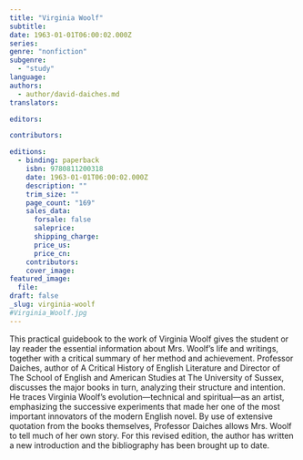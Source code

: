 ```yaml
---
title: "Virginia Woolf"
subtitle:
date: 1963-01-01T06:00:02.000Z
series:
genre: "nonfiction"
subgenre:
  - "study"
language:
authors:
  - author/david-daiches.md
translators:

editors:

contributors:

editions:
  - binding: paperback
    isbn: 9780811200318
    date: 1963-01-01T06:00:02.000Z
    description: ""
    trim_size: ""
    page_count: "169"
    sales_data:
      forsale: false
      saleprice:
      shipping_charge:
      price_us:
      price_cn:
    contributors:
    cover_image:
featured_image:
  file:
draft: false
_slug: virginia-woolf
#Virginia_Woolf.jpg
---
```


This practical guidebook to the work of Virginia Woolf gives the student or lay reader the essential information about Mrs. Woolf’s life and writings, together with a critical summary of her method and achievement. Professor Daiches, author of A Critical History of English Literature and Director of The School of English and American Studies at The University of Sussex, discusses the major books in turn, analyzing their structure and intention. He traces Virginia Woolf’s evolution—technical and spiritual—as an artist, emphasizing the successive experiments that made her one of the most important innovators of the modern English novel. By use of extensive quotation from the books themselves, Professor Daiches allows Mrs. Woolf to tell much of her own story. For this revised edition, the author has written a new introduction and the bibliography has been brought up to date.
